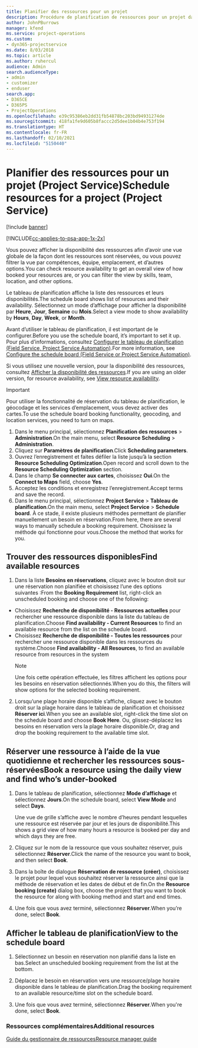 ```yaml
---
title: Planifier des ressources pour un projet
description: Procédure de planification de ressources pour un projet dans Project Service
author: JohnPBurrows
manager: kfend
ms.service: project-operations
ms.custom:
- dyn365-projectservice
ms.date: 8/03/2018
ms.topic: article
ms.author: ruhercul
audience: Admin
search.audienceType:
- admin
- customizer
- enduser
search.app:
- D365CE
- D365PS
- ProjectOperations
ms.openlocfilehash: e39c95386eb2dd31fb54878bc203bd94931274de
ms.sourcegitcommit: 418fa1fe9d605b8faccc2d5dee1b04b4e753f194
ms.translationtype: HT
ms.contentlocale: fr-FR
ms.lasthandoff: 02/10/2021
ms.locfileid: "5150440"
---
```

# <a name="schedule-resources-for-a-project-project-service"></a><span data-ttu-id="6aa26-103">Planifier des ressources pour un projet (Project Service)</span><span class="sxs-lookup"><span data-stu-id="6aa26-103">Schedule resources for a project (Project Service)</span></span>

[!include [banner](../includes/psa-now-project-operations.md)]

[!INCLUDE[cc-applies-to-psa-app-1x-2x](../includes/cc-applies-to-psa-app-1x-2x.md)]

<span data-ttu-id="6aa26-104">Vous pouvez afficher la disponibilité des ressources afin d’avoir une vue globale de la façon dont les ressources sont réservées, ou vous pouvez filtrer la vue par compétences, équipe, emplacement, et d’autres options.</span><span class="sxs-lookup"><span data-stu-id="6aa26-104">You can check resource availability to get an overall view of how booked your resources are, or you can filter the view by skills, team, location, and other options.</span></span>  
  
<span data-ttu-id="6aa26-105">Le tableau de planification affiche la liste des ressources et leurs disponibilités.</span><span class="sxs-lookup"><span data-stu-id="6aa26-105">The schedule board shows list of resources and their availability.</span></span> <span data-ttu-id="6aa26-106">Sélectionnez un mode d’affichage pour afficher la disponibilité par **Heure**, **Jour**, **Semaine** ou **Mois**.</span><span class="sxs-lookup"><span data-stu-id="6aa26-106">Select a view mode to show availability by **Hours**, **Day**, **Week**, or **Month**.</span></span>  
  
<span data-ttu-id="6aa26-107">Avant d’utiliser le tableau de planification, il est important de le configurer.</span><span class="sxs-lookup"><span data-stu-id="6aa26-107">Before you use the schedule board, it’s important to set it up.</span></span> <span data-ttu-id="6aa26-108">Pour plus d’informations, consultez [Configurer le tableau de planification (Field Service, Project Service Automation)](https://docs.microsoft.com/dynamics365/field-service/configure-schedule-board).</span><span class="sxs-lookup"><span data-stu-id="6aa26-108">For more information, see [Configure the schedule board (Field Service or Project Service Automation)](https://docs.microsoft.com/dynamics365/field-service/configure-schedule-board).</span></span>
  
<span data-ttu-id="6aa26-109">Si vous utilisez une nouvelle version, pour la disponibilité des ressources, consultez [Afficher la disponibilité des ressources](../psa/view-resource-availability.md).</span><span class="sxs-lookup"><span data-stu-id="6aa26-109">If you are using an older version, for resource availability, see [View resource availability](../psa/view-resource-availability.md).</span></span>  

> [!IMPORTANT]
>  <span data-ttu-id="6aa26-110">Pour utiliser la fonctionnalité de réservation du tableau de planification, le géocodage et les services d’emplacement, vous devez activer des cartes.</span><span class="sxs-lookup"><span data-stu-id="6aa26-110">To use the schedule board booking functionality, geocoding, and location services, you need to turn on maps.</span></span>  
> 
> 1. <span data-ttu-id="6aa26-111">Dans le menu principal, sélectionnez **Planification des ressources** > **Administration**.</span><span class="sxs-lookup"><span data-stu-id="6aa26-111">On the main menu, select **Resource Scheduling** > **Administration**.</span></span>  
> 2. <span data-ttu-id="6aa26-112">Cliquez sur **Paramètres de planification**.</span><span class="sxs-lookup"><span data-stu-id="6aa26-112">Click **Scheduling parameters**.</span></span>  
> 3. <span data-ttu-id="6aa26-113">Ouvrez l’enregistrement et faites défiler la liste jusqu’à la section **Resource Scheduling Optimization**.</span><span class="sxs-lookup"><span data-stu-id="6aa26-113">Open record and scroll down to the **Resource Scheduling Optimization** section.</span></span>  
> 4. <span data-ttu-id="6aa26-114">Dans le champ **Se connecter aux cartes**, choisissez **Oui**.</span><span class="sxs-lookup"><span data-stu-id="6aa26-114">On the **Connect to Maps** field, choose **Yes**.</span></span>  
> 5. <span data-ttu-id="6aa26-115">Acceptez les conditions et enregistrez l’enregistrement.</span><span class="sxs-lookup"><span data-stu-id="6aa26-115">Accept terms and save the record.</span></span>  
> 6. <span data-ttu-id="6aa26-116">Dans le menu principal, sélectionnez **Project Service** > **Tableau de planification**.</span><span class="sxs-lookup"><span data-stu-id="6aa26-116">On the main menu, select **Project Service** > **Schedule board**.</span></span> <span data-ttu-id="6aa26-117">À ce stade, il existe plusieurs méthodes permettant de planifier manuellement un besoin en réservation.</span><span class="sxs-lookup"><span data-stu-id="6aa26-117">From here, there are several ways to manually schedule a booking requirement.</span></span> <span data-ttu-id="6aa26-118">Choisissez la méthode qui fonctionne pour vous.</span><span class="sxs-lookup"><span data-stu-id="6aa26-118">Choose the method that works for you.</span></span>
  
## <a name="find-available-resources"></a><span data-ttu-id="6aa26-119">Trouver des ressources disponibles</span><span class="sxs-lookup"><span data-stu-id="6aa26-119">Find available resources</span></span>

1.  <span data-ttu-id="6aa26-120">Dans la liste **Besoins en réservations**, cliquez avec le bouton droit sur une réservation non planifiée et choisissez l’une des options suivantes :</span><span class="sxs-lookup"><span data-stu-id="6aa26-120">From the **Booking Requirement** list, right-click an unscheduled booking and choose one of the following:</span></span>  
  
- <span data-ttu-id="6aa26-121">Choisissez **Recherche de disponibilité - Ressources actuelles** pour rechercher une ressource disponible dans la liste du tableau de planification.</span><span class="sxs-lookup"><span data-stu-id="6aa26-121">Choose **Find availability - Current Resources** to find an available resource from the list on the schedule board.</span></span>  
- <span data-ttu-id="6aa26-122">Choisissez **Recherche de disponibilité - Toutes les ressources** pour rechercher une ressource disponible dans les ressources du système.</span><span class="sxs-lookup"><span data-stu-id="6aa26-122">Choose **Find availability - All Resources**, to find an available resource from resources in the system</span></span>  
   > [!NOTE]
   >  <span data-ttu-id="6aa26-123">Une fois cette opération effectuée, les filtres affichent les options pour les besoins en réservation sélectionnés.</span><span class="sxs-lookup"><span data-stu-id="6aa26-123">When you do this, the filters will show options for the selected booking requirement.</span></span>  
  
2. <span data-ttu-id="6aa26-124">Lorsqu’une plage horaire disponible s’affiche, cliquez avec le bouton droit sur la plage horaire dans le tableau de planification et choisissez **Réserver ici**.</span><span class="sxs-lookup"><span data-stu-id="6aa26-124">When you see an available slot, right-click the time slot on the schedule board and choose **Book Here**.</span></span> <span data-ttu-id="6aa26-125">Ou, glissez-déplacez les besoins en réservation vers la plage horaire disponible.</span><span class="sxs-lookup"><span data-stu-id="6aa26-125">Or, drag and drop the booking requirement to the available time slot.</span></span>  
  

## <a name="book-a-resource-using-the-daily-view-and-find-whos-under-booked"></a><span data-ttu-id="6aa26-126">Réserver une ressource à l’aide de la vue quotidienne et rechercher les ressources sous-réservées</span><span class="sxs-lookup"><span data-stu-id="6aa26-126">Book a resource using the daily view and find who’s under-booked</span></span>
  
1.  <span data-ttu-id="6aa26-127">Dans le tableau de planification, sélectionnez **Mode d’affichage** et sélectionnez **Jours**.</span><span class="sxs-lookup"><span data-stu-id="6aa26-127">On the schedule board, select **View Mode** and select **Days**.</span></span>  
  
    <span data-ttu-id="6aa26-128">Une vue de grille s’affiche avec le nombre d’heures pendant lesquelles une ressource est réservée par jour et les jours de disponibilité.</span><span class="sxs-lookup"><span data-stu-id="6aa26-128">This shows a grid view of how many hours a resource is booked per day and which days they are free.</span></span>  
  
2.  <span data-ttu-id="6aa26-129">Cliquez sur le nom de la ressource que vous souhaitez réserver, puis sélectionnez **Réserver**.</span><span class="sxs-lookup"><span data-stu-id="6aa26-129">Click the name of the resource you want to book, and then select **Book**.</span></span>  
  
3.  <span data-ttu-id="6aa26-130">Dans la boîte de dialogue **Réservation de ressource (créer)**, choisissez le projet pour lequel vous souhaitez réserver la ressource ainsi que la méthode de réservation et les dates de début et de fin.</span><span class="sxs-lookup"><span data-stu-id="6aa26-130">On the **Resource booking (create)** dialog box, choose the project that you want to book the resource for along with booking method and start and end times.</span></span>  
  
4.  <span data-ttu-id="6aa26-131">Une fois que vous avez terminé, sélectionnez **Réserver**.</span><span class="sxs-lookup"><span data-stu-id="6aa26-131">When you’re done, select **Book**.</span></span>  
  
## <a name="view-to-the-schedule-board"></a><span data-ttu-id="6aa26-132">Afficher le tableau de planification</span><span class="sxs-lookup"><span data-stu-id="6aa26-132">View to the schedule board</span></span>
  
1.  <span data-ttu-id="6aa26-133">Sélectionnez un besoin en réservation non planifié dans la liste en bas.</span><span class="sxs-lookup"><span data-stu-id="6aa26-133">Select an unscheduled booking requirement from the list at the bottom.</span></span>  
  
2.  <span data-ttu-id="6aa26-134">Déplacez le besoin en réservation vers une ressource/plage horaire disponible dans le tableau de planification.</span><span class="sxs-lookup"><span data-stu-id="6aa26-134">Drag the booking requirement to an available resource/time slot on the schedule board.</span></span>  
  
3.  <span data-ttu-id="6aa26-135">Une fois que vous avez terminé, sélectionnez **Réserver**.</span><span class="sxs-lookup"><span data-stu-id="6aa26-135">When you're done, select **Book**.</span></span>  
  
### <a name="additional-resources"></a><span data-ttu-id="6aa26-136">Ressources complémentaires</span><span class="sxs-lookup"><span data-stu-id="6aa26-136">Additional resources</span></span>  
 [<span data-ttu-id="6aa26-137">Guide du gestionnaire de ressources</span><span class="sxs-lookup"><span data-stu-id="6aa26-137">Resource manager guide</span></span>](../psa/resource-manager-guide.md)
